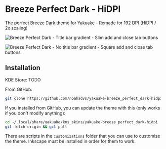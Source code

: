 # Breeze Perfect Dark - HiDPI

The perfect Breeze Dark theme for Yakuake - Remade for 192 DPI (HiDPI / 2x scaling)

![Breeze Perfect Dark - Title bar gradient - Slim add and close tab buttons](https://raw.githubusercontent.com/noahadvs/yakuake-breeze_perfect_dark/master/Yakuake-BreezePerfectDark-SlimAddClose-Gradient-HiDPI.png)

![Breeze Perfect Dark - No title bar gradient - Square add and close tab buttons](https://raw.githubusercontent.com/noahadvs/yakuake-breeze_perfect_dark/master/Yakuake-BreezePerfectDark-SquareAddClose-NoGradient-HiDPI.png)

## Installation

KDE Store: TODO

From GitHub:

```bash
git clone https://github.com/noahadvs/yakuake-breeze_perfect_dark-hidpi.git ~/.local/share/yakuake/kns_skins/yakuake-breeze_perfect_dark-hidpi
```

If you installed from GitHub, you can update the theme with this (only works if you don't modify anything):

```bash
cd ~/.local/share/yakuake/kns_skins/yakuake-breeze_perfect_dark-hidpi
git fetch origin && git pull
```

There are scripts in the `customizations` folder that you can use to customize the theme. Inkscape must be installed in order for them to work.
